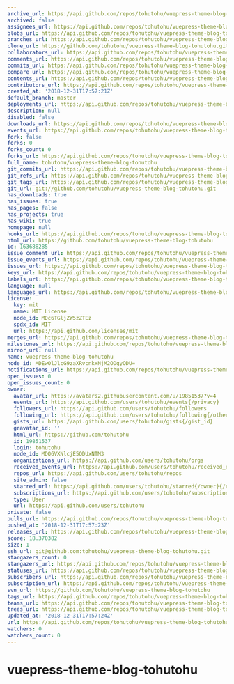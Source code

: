 ```yaml
---
archive_url: https://api.github.com/repos/tohutohu/vuepress-theme-blog-tohutohu/{archive_format}{/ref}
archived: false
assignees_url: https://api.github.com/repos/tohutohu/vuepress-theme-blog-tohutohu/assignees{/user}
blobs_url: https://api.github.com/repos/tohutohu/vuepress-theme-blog-tohutohu/git/blobs{/sha}
branches_url: https://api.github.com/repos/tohutohu/vuepress-theme-blog-tohutohu/branches{/branch}
clone_url: https://github.com/tohutohu/vuepress-theme-blog-tohutohu.git
collaborators_url: https://api.github.com/repos/tohutohu/vuepress-theme-blog-tohutohu/collaborators{/collaborator}
comments_url: https://api.github.com/repos/tohutohu/vuepress-theme-blog-tohutohu/comments{/number}
commits_url: https://api.github.com/repos/tohutohu/vuepress-theme-blog-tohutohu/commits{/sha}
compare_url: https://api.github.com/repos/tohutohu/vuepress-theme-blog-tohutohu/compare/{base}...{head}
contents_url: https://api.github.com/repos/tohutohu/vuepress-theme-blog-tohutohu/contents/{+path}
contributors_url: https://api.github.com/repos/tohutohu/vuepress-theme-blog-tohutohu/contributors
created_at: '2018-12-31T17:57:21Z'
default_branch: master
deployments_url: https://api.github.com/repos/tohutohu/vuepress-theme-blog-tohutohu/deployments
description: null
disabled: false
downloads_url: https://api.github.com/repos/tohutohu/vuepress-theme-blog-tohutohu/downloads
events_url: https://api.github.com/repos/tohutohu/vuepress-theme-blog-tohutohu/events
fork: false
forks: 0
forks_count: 0
forks_url: https://api.github.com/repos/tohutohu/vuepress-theme-blog-tohutohu/forks
full_name: tohutohu/vuepress-theme-blog-tohutohu
git_commits_url: https://api.github.com/repos/tohutohu/vuepress-theme-blog-tohutohu/git/commits{/sha}
git_refs_url: https://api.github.com/repos/tohutohu/vuepress-theme-blog-tohutohu/git/refs{/sha}
git_tags_url: https://api.github.com/repos/tohutohu/vuepress-theme-blog-tohutohu/git/tags{/sha}
git_url: git://github.com/tohutohu/vuepress-theme-blog-tohutohu.git
has_downloads: true
has_issues: true
has_pages: false
has_projects: true
has_wiki: true
homepage: null
hooks_url: https://api.github.com/repos/tohutohu/vuepress-theme-blog-tohutohu/hooks
html_url: https://github.com/tohutohu/vuepress-theme-blog-tohutohu
id: 163688285
issue_comment_url: https://api.github.com/repos/tohutohu/vuepress-theme-blog-tohutohu/issues/comments{/number}
issue_events_url: https://api.github.com/repos/tohutohu/vuepress-theme-blog-tohutohu/issues/events{/number}
issues_url: https://api.github.com/repos/tohutohu/vuepress-theme-blog-tohutohu/issues{/number}
keys_url: https://api.github.com/repos/tohutohu/vuepress-theme-blog-tohutohu/keys{/key_id}
labels_url: https://api.github.com/repos/tohutohu/vuepress-theme-blog-tohutohu/labels{/name}
language: null
languages_url: https://api.github.com/repos/tohutohu/vuepress-theme-blog-tohutohu/languages
license:
  key: mit
  name: MIT License
  node_id: MDc6TGljZW5zZTEz
  spdx_id: MIT
  url: https://api.github.com/licenses/mit
merges_url: https://api.github.com/repos/tohutohu/vuepress-theme-blog-tohutohu/merges
milestones_url: https://api.github.com/repos/tohutohu/vuepress-theme-blog-tohutohu/milestones{/number}
mirror_url: null
name: vuepress-theme-blog-tohutohu
node_id: MDEwOlJlcG9zaXRvcnkxNjM2ODgyODU=
notifications_url: https://api.github.com/repos/tohutohu/vuepress-theme-blog-tohutohu/notifications{?since,all,participating}
open_issues: 0
open_issues_count: 0
owner:
  avatar_url: https://avatars2.githubusercontent.com/u/19851537?v=4
  events_url: https://api.github.com/users/tohutohu/events{/privacy}
  followers_url: https://api.github.com/users/tohutohu/followers
  following_url: https://api.github.com/users/tohutohu/following{/other_user}
  gists_url: https://api.github.com/users/tohutohu/gists{/gist_id}
  gravatar_id: ''
  html_url: https://github.com/tohutohu
  id: 19851537
  login: tohutohu
  node_id: MDQ6VXNlcjE5ODUxNTM3
  organizations_url: https://api.github.com/users/tohutohu/orgs
  received_events_url: https://api.github.com/users/tohutohu/received_events
  repos_url: https://api.github.com/users/tohutohu/repos
  site_admin: false
  starred_url: https://api.github.com/users/tohutohu/starred{/owner}{/repo}
  subscriptions_url: https://api.github.com/users/tohutohu/subscriptions
  type: User
  url: https://api.github.com/users/tohutohu
private: false
pulls_url: https://api.github.com/repos/tohutohu/vuepress-theme-blog-tohutohu/pulls{/number}
pushed_at: '2018-12-31T17:57:23Z'
releases_url: https://api.github.com/repos/tohutohu/vuepress-theme-blog-tohutohu/releases{/id}
score: 18.370382
size: 1
ssh_url: git@github.com:tohutohu/vuepress-theme-blog-tohutohu.git
stargazers_count: 0
stargazers_url: https://api.github.com/repos/tohutohu/vuepress-theme-blog-tohutohu/stargazers
statuses_url: https://api.github.com/repos/tohutohu/vuepress-theme-blog-tohutohu/statuses/{sha}
subscribers_url: https://api.github.com/repos/tohutohu/vuepress-theme-blog-tohutohu/subscribers
subscription_url: https://api.github.com/repos/tohutohu/vuepress-theme-blog-tohutohu/subscription
svn_url: https://github.com/tohutohu/vuepress-theme-blog-tohutohu
tags_url: https://api.github.com/repos/tohutohu/vuepress-theme-blog-tohutohu/tags
teams_url: https://api.github.com/repos/tohutohu/vuepress-theme-blog-tohutohu/teams
trees_url: https://api.github.com/repos/tohutohu/vuepress-theme-blog-tohutohu/git/trees{/sha}
updated_at: '2018-12-31T17:57:24Z'
url: https://api.github.com/repos/tohutohu/vuepress-theme-blog-tohutohu
watchers: 0
watchers_count: 0
---
```


# vuepress-theme-blog-tohutohu